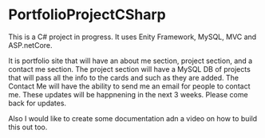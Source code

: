 # PortfolioProjectCSharp

This is a C# project in progress. It uses Enity Framework, MySQL, MVC and ASP.netCore.

It is portfolio site that will have an about me section, project section, and a contact me section. The project section will have a MySQL DB of projects that will pass all the info to the cards and such as they are added. The Contact Me will have the ability to send me an email for people to contact me. These updates will be happnening in the next 3 weeks. Please come back for updates.

Also I would like to create some documentation adn a video on how to build this out too.
